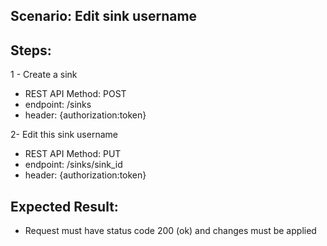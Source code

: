 ## Scenario: Edit sink username 
## Steps:
1 - Create a sink

- REST API Method: POST
- endpoint: /sinks
- header: {authorization:token}

2- Edit this sink username

- REST API Method: PUT
- endpoint: /sinks/sink_id
- header: {authorization:token}


## Expected Result:
- Request must have status code 200 (ok) and changes must be applied
 
